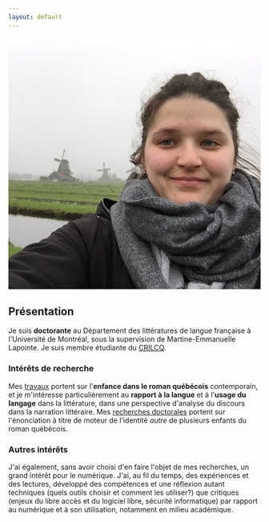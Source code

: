 ```yaml
---
layout: default
---
```


<img class="profile-picture" src="emilie.jpg" alt="Emilie Drouin">

## Présentation
Je suis **doctorante** au Département des littératures de langue française à l'Université de Montréal, sous la supervision de Martine-Emmanuelle Lapointe. Je suis membre étudiante du [CRILCQ](http://www.crilcq.org/accueil/).

### Intérêts de recherche
Mes [travaux](cv.md) portent sur l'**enfance dans le roman québécois** contemporain, et je m'intéresse particulièrement au **rapport à la langue** et à l'**usage du langage** dans la littérature, dans une perspective d'analyse du discours dans la narration littéraire. Mes [recherches doctorales](these.md) portent sur l'énonciation à titre de moteur de l'identité *autre* de plusieurs enfants du roman québécois.  

### Autres intérêts
J'ai également, sans avoir choisi d'en faire l'objet de mes recherches, un grand intérêt pour le numérique. J'ai, au fil du temps, des expériences et des lectures, développé des compétences et une réflexion autant techniques (quels outils choisir et comment les utiliser?) que critiques (enjeux du libre accès et du logiciel libre, sécurité informatique) par rapport au numérique et à son utilisation, notamment en milieu académique.
